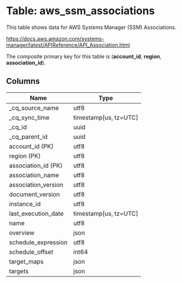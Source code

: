 # Table: aws_ssm_associations

This table shows data for AWS Systems Manager (SSM) Associations.

https://docs.aws.amazon.com/systems-manager/latest/APIReference/API_Association.html

The composite primary key for this table is (**account_id**, **region**, **association_id**).

## Columns

| Name          | Type          |
| ------------- | ------------- |
|_cq_source_name|utf8|
|_cq_sync_time|timestamp[us, tz=UTC]|
|_cq_id|uuid|
|_cq_parent_id|uuid|
|account_id (PK)|utf8|
|region (PK)|utf8|
|association_id (PK)|utf8|
|association_name|utf8|
|association_version|utf8|
|document_version|utf8|
|instance_id|utf8|
|last_execution_date|timestamp[us, tz=UTC]|
|name|utf8|
|overview|json|
|schedule_expression|utf8|
|schedule_offset|int64|
|target_maps|json|
|targets|json|